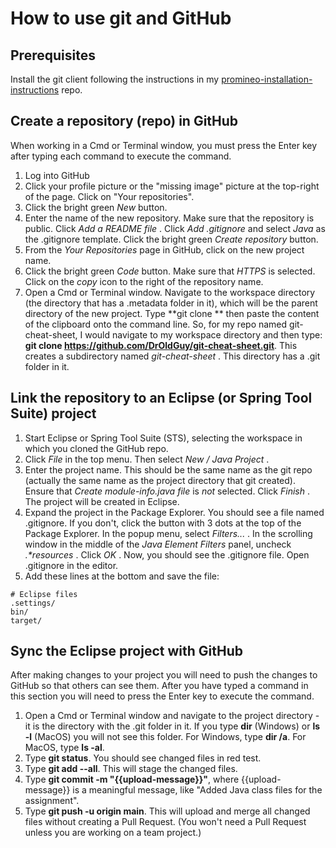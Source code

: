 # How to use git and GitHub

## Prerequisites

Install the git client following the instructions in my [promineo-installation-instructions](https://github.com/DrOldGuy/promineo-installation-instructions) repo.

## Create a repository (repo) in GitHub

When working in a Cmd or Terminal window, you must press the Enter key after typing each command to execute the command.

1. Log into GitHub
1. Click your profile picture or the "missing image" picture at the top-right of the page. Click on "Your repositories".
1. Click the bright green  _New_  button.
1. Enter the name of the new repository. Make sure that the repository is public. Click  _Add a README file_ . Click  _Add .gitignore_  and select  _Java_  as the .gitignore template. Click the bright green  _Create repository_  button.
1. From the  _Your Repositories_  page in GitHub, click on the new project name.
1. Click the bright green  _Code_  button. Make sure that  _HTTPS_  is selected. Click on the  _copy_  icon to the right of the repository name.
1. Open a Cmd or Terminal window. Navigate to the workspace directory (the directory that has a .metadata folder in it), which will be the parent directory of the new project. Type **git clone ** then paste the content of the clipboard onto the command line. So, for my repo named git-cheat-sheet, I would navigate to my workspace directory and then type: **git clone https://github.com/DrOldGuy/git-cheat-sheet.git**. This creates a subdirectory named  _git-cheat-sheet_ . This directory has a .git folder in it.

## Link the repository to an Eclipse (or Spring Tool Suite) project

1. Start Eclipse or Spring Tool Suite (STS), selecting the workspace in which you cloned the GitHub repo.
1. Click  _File_  in the top menu. Then select  _New / Java Project_ .
1. Enter the project name. This should be the same name as the git repo (actually the same name as the project directory that git created). Ensure that  _Create module-info.java file_  is  _not_  selected. Click  _Finish_ . The project will be created in Eclipse.
1. Expand the project in the Package Explorer. You should see a file named .gitignore. If you don't, click the button with 3 dots at the top of the Package Explorer. In the popup menu, select  _Filters..._ . In the scrolling window in the middle of the  _Java Element Filters_  panel, uncheck  _.*resources_ . Click _OK_ . Now, you should see the .gitignore file. Open .gitignore in the editor.
1. Add these lines at the bottom and save the file:

```
# Eclipse files
.settings/
bin/
target/
```

## Sync the Eclipse project with GitHub

After making changes to your project you will need to push the changes to GitHub so that others can see them. After you have typed a command in this section you will need to press the Enter key to execute the command.

1. Open a Cmd or Terminal window and navigate to the project directory - it is the directory with the .git folder in it. If you type **dir** (Windows) or **ls -l** (MacOS) you will not see this folder. For Windows, type **dir /a**. For MacOS, type **ls -al**.
1. Type **git status**. You should see changed files in red test.
1. Type **git add --all**. This will stage the changed files.
1. Type **git commit -m "{{upload-message}}"**, where {{upload-message}} is a meaningful message, like "Added Java class files for the assignment".
1. Type **git push -u origin main**. This will upload and merge all changed files without creating a Pull Request. (You won't need a Pull Request unless you are working on a team project.)